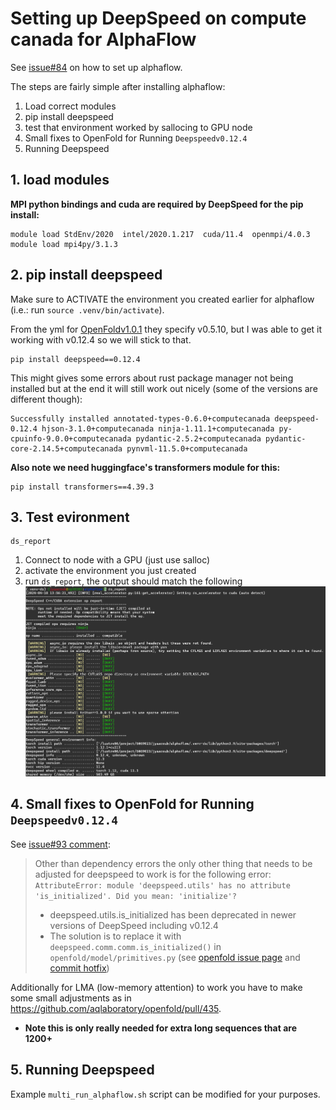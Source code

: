 # Setting up DeepSpeed on compute canada for AlphaFlow
See [issue#84](https://github.com/jyaacoub/MutDTA/issues/84#issuecomment-2059882818) on how to set up alphaflow.

The steps are fairly simple after installing alphaflow:
1. Load correct modules
2. pip install deepspeed
3. test that environment worked by sallocing to GPU node
4. Small fixes to OpenFold for Running `Deepspeedv0.12.4`
5. Running Deepspeed


## 1. load modules

**MPI python bindings and cuda are required by DeepSpeed for the pip install:**
```
module load StdEnv/2020  intel/2020.1.217  cuda/11.4  openmpi/4.0.3
module load mpi4py/3.1.3
```

## 2. pip install deepspeed
Make sure to ACTIVATE the environment you created earlier for alphaflow (i.e.: run `source .venv/bin/activate`).

From the yml for [OpenFoldv1.0.1](https://github.com/aqlaboratory/openfold/blob/42e71db7fa327e0810eb0e371abc9f82aa9b7a6a/environment.yml) they specify v0.5.10, but I was able to get it working with v0.12.4 so we will stick to that.

```
pip install deepspeed==0.12.4
```

This might gives some errors about rust package manager not being installed but at the end it will still work out nicely (some of the versions are different though):
```
Successfully installed annotated-types-0.6.0+computecanada deepspeed-0.12.4 hjson-3.1.0+computecanada ninja-1.11.1+computecanada py-cpuinfo-9.0.0+computecanada pydantic-2.5.2+computecanada pydantic-core-2.14.5+computecanada pynvml-11.5.0+computecanada
```

**Also note we need huggingface's transformers module for this:**
```
pip install transformers==4.39.3
```

## 3. Test evironment
```
ds_report
```

1. Connect to node with a GPU (just use salloc)
2. activate the environment you just created
3. run `ds_report`, the output should match the following 
![alt text](<ds_report.png>)

## 4. Small fixes to OpenFold for Running `Deepspeedv0.12.4`
See [issue#93 comment](https://github.com/jyaacoub/MutDTA/issues/93#issuecomment-2064138261):
> Other than dependency errors the only other thing that needs to be adjusted for deepspeed to work is for the following error:
> `AttributeError: module 'deepspeed.utils' has no attribute 'is_initialized'. Did you mean: 'initialize'?`
> - deepspeed.utils.is_initialized has been deprecated in newer versions of DeepSpeed including v0.12.4
> - The solution is to replace it with `deepspeed.comm.comm.is_initialized()`  in `openfold/model/primitives.py` (see [openfold issue page](https://github.com/aqlaboratory/openfold/issues/276) and [commit hotfix](https://github.com/EvanKomp/openfold/commit/450dbc3b2a5ca2d481f615aad7c25808e91219dc))

Additionally for LMA (low-memory attention) to work you have to make some small adjustments as in https://github.com/aqlaboratory/openfold/pull/435.
- **Note this is only really needed for extra long sequences that are 1200+**

## 5. Running Deepspeed
Example `multi_run_alphaflow.sh` script can be modified for your purposes.
